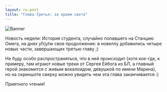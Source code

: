```yaml
---
layout: ru-post
title: "Глава Третья: за краем света"
---
```

![Banner](https://pp.vk.me/c630924/v630924555/3add0/HF-eu4dnH44.jpg)

Новость недели: История студента, случайно попавшего на Станцию Омега, на днях yfrjytw свое продолжение: в новеллу добавились четыре новых части, завершающих третью главу ;)

Не буду особо распространяться, что в ней происходит (хотя кое-где, к примеру, там играют новые треки от Сергея Ейбога из БЛ, а главный герой знакомится с живым вокалоидом, девушкой по имени Марина), но на скриншоте сверху можно увидеть чем эта глава заканчивается :)

Приятного чтения!
